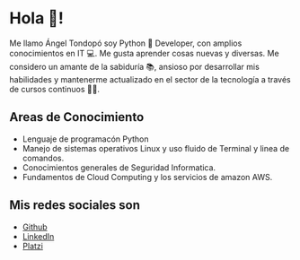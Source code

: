 <!-- ### Hi there 👋 -->

#  Hola &#128406;!
 
Me llamo Ángel Tondopó soy Python &#128013; Developer, con amplios conocimientos en IT &#128187;. Me gusta aprender cosas nuevas y diversas. Me considero un amante de la sabiduría &#128218;, ansioso por desarrollar mis habilidades y mantenerme actualizado en el sector de la tecnología a través de cursos continuos &#128104;&#8205;&#127891;.
 
## Areas de Conocimiento

- Lenguaje de programacón Python
- Manejo de sistemas operativos Linux y uso fluido de Terminal y linea de comandos. 
- Conocimientos generales de Seguridad Informatica.
- Fundamentos de Cloud Computing y los servicios de amazon AWS.

## Mis redes sociales son

- [Github](https://github.com/angeltondopo "Github")
- [LinkedIn](https://linkedin.com/in/tondopo "LinkedIn")
- [Platzi](https://platzi.com/p/angeltondopo/ "Platzi")
 
<!--
**angeltondopo/angeltondopo** is a ✨ _special_ ✨ repository because its `README.md` (this file) appears on your GitHub profile.

Here are some ideas to get you started:

- 🔭 I’m currently working on ...
- 🌱 I’m currently learning ...
- 👯 I’m looking to collaborate on ...
- 🤔 I’m looking for help with ...
- 💬 Ask me about ...
- 📫 How to reach me: ...
- 😄 Pronouns: ...
- ⚡ Fun fact: ...
-->
